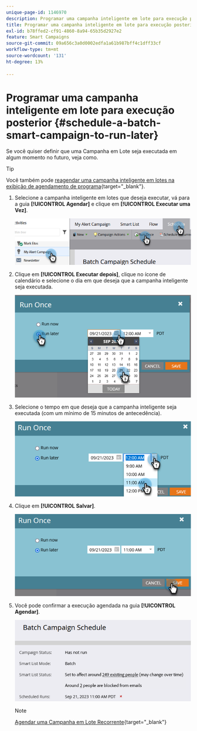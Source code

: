 ```yaml
---
unique-page-id: 1146970
description: Programar uma campanha inteligente em lote para execução posterior - Documentação do Marketo - Documentação do produto
title: Programar uma campanha inteligente em lote para execução posterior
exl-id: b78ffed2-cf91-4860-8a94-65b35d2927e2
feature: Smart Campaigns
source-git-commit: 09a656c3a0d0002edfa1a61b987bff4c1dff33cf
workflow-type: tm+mt
source-wordcount: '131'
ht-degree: 13%

---
```


# Programar uma campanha inteligente em lote para execução posterior {#schedule-a-batch-smart-campaign-to-run-later}

Se você quiser definir que uma Campanha em Lote seja executada em algum momento no futuro, veja como.

>[!TIP]
>
>Você também pode [reagendar uma campanha inteligente em lotes na exibição de agendamento de programa](/help/marketo/product-docs/core-marketo-concepts/programs/program-schedule-view/reschedule-a-batch-smart-campaign-in-the-program-schedule-view.md){target="_blank"}.

1. Selecione a campanha inteligente em lotes que deseja executar, vá para a guia **[!UICONTROL Agendar]** e clique em **[!UICONTROL Executar uma Vez]**.

   ![](assets/schedule-a-batch-smart-campaign-to-run-later-1.png)

1. Clique em **[!UICONTROL Executar depois]**, clique no ícone de calendário e selecione o dia em que deseja que a campanha inteligente seja executada.

   ![](assets/schedule-a-batch-smart-campaign-to-run-later-2.png)

1. Selecione o tempo em que deseja que a campanha inteligente seja executada (com um mínimo de 15 minutos de antecedência).

   ![](assets/schedule-a-batch-smart-campaign-to-run-later-3.png)

1. Clique em **[!UICONTROL Salvar]**.

   ![](assets/schedule-a-batch-smart-campaign-to-run-later-4.png)

1. Você pode confirmar a execução agendada na guia **[!UICONTROL Agendar]**.

   ![](assets/schedule-a-batch-smart-campaign-to-run-later-5.png)

   >[!NOTE]
   >
   >[Agendar uma Campanha em Lote Recorrente](/help/marketo/product-docs/core-marketo-concepts/smart-campaigns/using-smart-campaigns/schedule-a-recurring-batch-campaign.md){target="_blank"}
